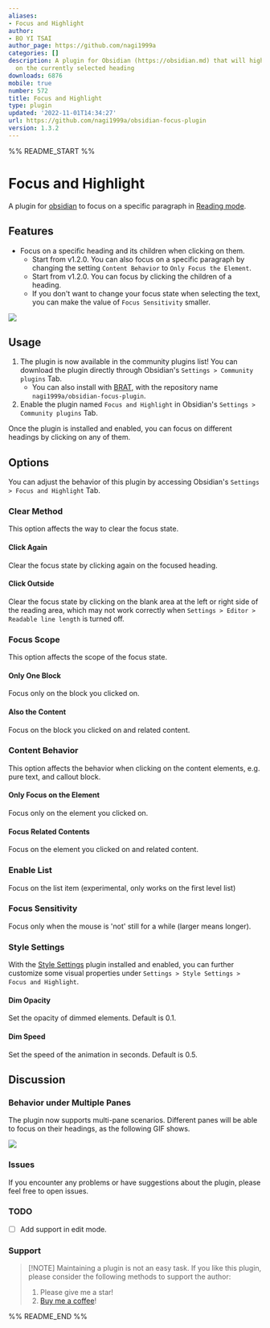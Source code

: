 ```yaml
---
aliases:
- Focus and Highlight
author:
- BO YI TSAI
author_page: https://github.com/nagi1999a
categories: []
description: A plugin for Obsidian (https://obsidian.md) that will highlight and focus
  on the currently selected heading
downloads: 6876
mobile: true
number: 572
title: Focus and Highlight
type: plugin
updated: '2022-11-01T14:34:27'
url: https://github.com/nagi1999a/obsidian-focus-plugin
version: 1.3.2
---
```


%% README_START %%

# Focus and Highlight
A plugin for [obsidian](https://obsidian.md/) to focus on a specific paragraph in [Reading mode](https://help.obsidian.md/How+to/Read+and+edit+modes).

## Features
- Focus on a specific heading and its children when clicking on them.
    - Start from v1.2.0. You can also focus on a specific paragraph by changing the setting `Content Behavior` to `Only Focus the Element`.
    - Start from v1.2.0. You can focus by clicking the children of a heading.
	- If you don't want to change your focus state when selecting the text, you can make the value of `Focus Sensitivity` smaller.

![](https://raw.githubusercontent.com/nagi1999a/obsidian-focus-plugin/HEAD/demo.gif)

## Usage
1. The plugin is now available in the community plugins list! You can download the plugin directly through Obsidian's `Settings > Community plugins` Tab.
    - You can also install with [BRAT](https://github.com/TfTHacker/obsidian42-brat), with the repository name `nagi1999a/obsidian-focus-plugin`.
2. Enable the plugin named `Focus and Highlight` in Obsidian's `Settings > Community plugins` Tab.

Once the plugin is installed and enabled, you can focus on different headings by clicking on any of them.

## Options
You can adjust the behavior of this plugin by accessing Obsidian's `Settings > Focus and Highlight` Tab.

### Clear Method
This option affects the way to clear the focus state.

#### Click Again
Clear the focus state by clicking again on the focused heading.

#### Click Outside
Clear the focus state by clicking on the blank area at the left or right side of the reading area, which may not work correctly when `Settings > Editor > Readable line length` is turned off.

### Focus Scope
This option affects the scope of the focus state.

#### Only One Block
Focus only on the block you clicked on.

#### Also the Content
Focus on the block you clicked on and related content.

### Content Behavior
This option affects the behavior when clicking on the content elements, e.g. pure text, and callout block.

#### Only Focus on the Element
Focus only on the element you clicked on.

#### Focus Related Contents
Focus on the element you clicked on and related content.

### Enable List
Focus on the list item (experimental, only works on the first level list)

### Focus Sensitivity
Focus only when the mouse is 'not' still for a while (larger means longer).

### Style Settings
With the [Style Settings](https://github.com/mgmeyers/obsidian-style-settings) plugin installed and enabled, you can further customize some visual properties under `Settings > Style Settings > Focus and Highlight`.

#### Dim Opacity
Set the opacity of dimmed elements. Default is 0.1.

#### Dim Speed
Set the speed of the animation in seconds. Default is 0.5.

## Discussion

### Behavior under Multiple Panes
The plugin now supports multi-pane scenarios. Different panes will be able to focus on their headings, as the following GIF shows.

![](https://raw.githubusercontent.com/nagi1999a/obsidian-focus-plugin/HEAD/multi_pane.gif)

### Issues
If you encounter any problems or have suggestions about the plugin, please feel free to open issues.

### TODO
- [ ] Add support in edit mode.
### Support
> [!NOTE] Maintaining a plugin is not an easy task.
> If you like this plugin, please consider the following methods to support the author:
> 1. Please give me a star!
> 2. [Buy me a coffee](https://www.buymeacoffee.com/nagi1999a)!

%% README_END %%